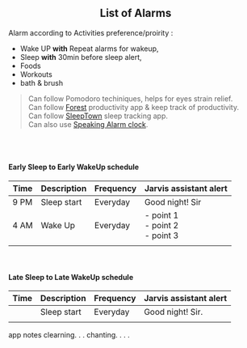 <h2 align="center">List of Alarms</h2>

Alarm according to Activities preference/proirity :  
- Wake UP **with** Repeat alarms for wakeup,
- Sleep **with** 30min before sleep alert,
- Foods
- Workouts
- bath & brush

> Can follow Pomodoro techiniques, helps for eyes strain relief.  
> Can follow [Forest](https://play.google.com/store/search?q=forest&c=apps) productivity app & keep track of productivity.  
> Can follow [SleepTown](https://play.google.com/store/apps/details?id=seekrtech.sleep) sleep tracking app.  
> Can also use [Speaking Alarm clock](https://play.google.com/store/apps/details?id=com.comostudio.hourlyreminder).  

<br>
<br>



#### Early Sleep to Early WakeUp schedule

| Time | Description | Frequency | Jarvis assistant alert |
| ---- | ----------- | --------- | ---------------------- |
| 9 PM | Sleep start | Everyday  | Good night! Sir |
| 4 AM | Wake Up     | Everyday  | - point 1<br>- point 2<br>- point 3 |
|      |             |           |                 |

<br>

#### Late Sleep to Late WakeUp schedule

| Time | Description | Frequency | Jarvis assistant alert |
| ---- | ----------- | --------- | ---------------------- |
|      | Sleep start | Everyday | Good night! Sir. |
|      |             |          |                  |



app notes clearning. . .
chanting. . . .


